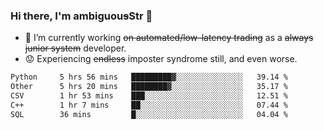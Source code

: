 ### Hi there, I'm ambiguou~~s~~Str 👋

<!--
**ambiguoustexture/ambiguoustexture** is a ✨ _special_ ✨ repository because its `README.md` (this file) appears on your GitHub profile.

Here are some ideas to get you started:
-->
- 🔭 I’m currently working ~~on automated/low-latency trading~~ as a ~~always junior system~~ developer.
- :worried: Experiencing ~~endless~~ imposter syndrome still, and even worse.

<!--START_SECTION:waka-->

```txt
Python     5 hrs 56 mins   █████████▓░░░░░░░░░░░░░░░   39.14 %
Other      5 hrs 20 mins   ████████▓░░░░░░░░░░░░░░░░   35.17 %
CSV        1 hr 53 mins    ███░░░░░░░░░░░░░░░░░░░░░░   12.51 %
C++        1 hr 7 mins     ██░░░░░░░░░░░░░░░░░░░░░░░   07.44 %
SQL        36 mins         █░░░░░░░░░░░░░░░░░░░░░░░░   04.04 %
```

<!--END_SECTION:waka-->
